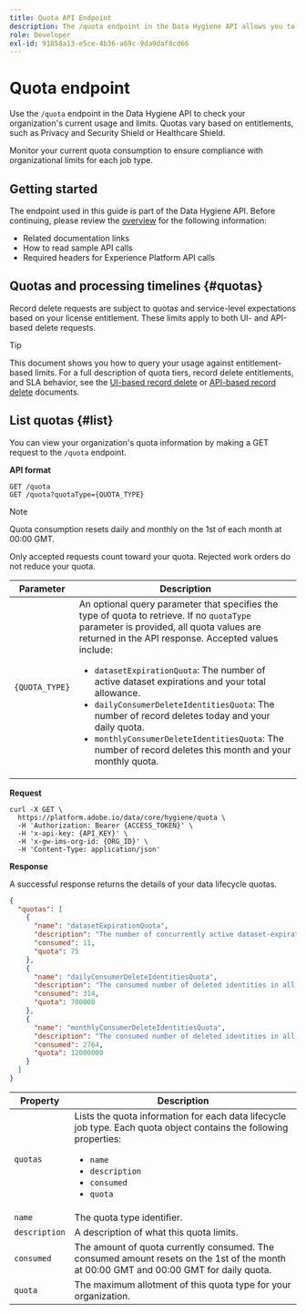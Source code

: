 ```yaml
---
title: Quota API Endpoint
description: The /quota endpoint in the Data Hygiene API allows you to monitor your Advanced Data Lifecycle Management usage against your organization's monthly quota limits for each job type.
role: Developer
exl-id: 91858a13-e5ce-4b36-a69c-9da9daf8cd66
---
```

# Quota endpoint

Use the `/quota` endpoint in the Data Hygiene API to check your organization's current usage and limits. Quotas vary based on entitlements, such as Privacy and Security Shield or Healthcare Shield.

Monitor your current quota consumption to ensure compliance with organizational limits for each job type.

## Getting started

The endpoint used in this guide is part of the Data Hygiene API. Before continuing, please review the [overview](./overview.md) for the following information:

* Related documentation links
* How to read sample API calls
* Required headers for Experience Platform API calls

## Quotas and processing timelines {#quotas}

Record delete requests are subject to quotas and service-level expectations based on your license entitlement. These limits apply to both UI- and API-based delete requests.

>[!TIP]
>
>This document shows you how to query your usage against entitlement-based limits. For a full description of quota tiers, record delete entitlements, and SLA behavior, see the [UI-based record delete](../ui/record-delete.md#quotas) or [API-based record delete](./workorder.md#quotas) documents.

## List quotas {#list}

You can view your organization's quota information by making a GET request to the `/quota` endpoint.

**API format**

```http
GET /quota
GET /quota?quotaType={QUOTA_TYPE}
```

>[!NOTE]
>
>Quota consumption resets daily and monthly on the 1st of each month at 00:00 GMT. 
>
>Only accepted requests count toward your quota. Rejected work orders do not reduce your quota.

| Parameter | Description |
| --- | --- |
| `{QUOTA_TYPE}` | An optional query parameter that specifies the type of quota to retrieve. If no `quotaType` parameter is provided, all quota values are returned in the API response. Accepted values include:<ul><li>`datasetExpirationQuota`: The number of active dataset expirations and your total allowance.</li><li>`dailyConsumerDeleteIdentitiesQuota`: The number of record deletes today and your daily quota.</li><li>`monthlyConsumerDeleteIdentitiesQuota`: The number of record deletes this month and your monthly quota.</li></ul> |

**Request**

```shell
curl -X GET \
  https://platform.adobe.io/data/core/hygiene/quota \
  -H 'Authorization: Bearer {ACCESS_TOKEN}' \
  -H 'x-api-key: {API_KEY}' \
  -H 'x-gw-ims-org-id: {ORG_ID}' \
  -H 'Content-Type: application/json'
```

**Response**

A successful response returns the details of your data lifecycle quotas.

```json
{
  "quotas": [
    {
      "name": "datasetExpirationQuota",
      "description": "The number of concurrently active dataset-expiration delete operations in all work order requests for the organization.",
      "consumed": 11,
      "quota": 75
    },
    {
      "name": "dailyConsumerDeleteIdentitiesQuota",
      "description": "The consumed number of deleted identities in all work order requests for the organization for today.",
      "consumed": 314,
      "quota": 700000
    },
    {
      "name": "monthlyConsumerDeleteIdentitiesQuota",
      "description": "The consumed number of deleted identities in all work order requests for the organization this month.",
      "consumed": 2764,
      "quota": 12000000
    }
  ]
}
```

| Property | Description |
| -------- | ------- |
| `quotas`      | Lists the quota information for each data lifecycle job type. Each quota object contains the following properties:<ul><li>`name`</li><li>`description`</li><li>`consumed`</li><li>`quota`</li></ul> |
| `name`        | The quota type identifier.  |
| `description` | A description of what this quota limits. |
| `consumed`    | The amount of quota currently consumed. The consumed amount resets on the 1st of the month at 00:00 GMT and 00:00 GMT for daily quota. |
| `quota`       | The maximum allotment of this quota type for your organization. |
